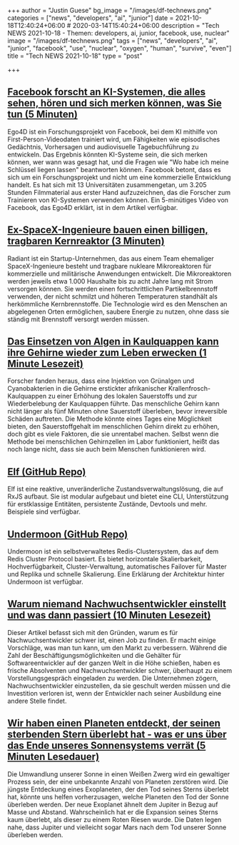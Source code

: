 +++
author = "Justin Guese"
bg_image = "/images/df-technews.png"
categories = ["news", "developers", "ai", "junior"]
date = 2021-10-18T12:40:24+06:00 # 2020-03-14T15:40:24+06:00
description = "Tech NEWS 2021-10-18 - Themen: developers, ai, junior, facebook, use, nuclear"
image = "/images/df-technews.png"
tags = ["news", "developers", "ai", "junior", "facebook", "use", "nuclear", "oxygen", "human", "survive", "even"]
title = "Tech NEWS 2021-10-18"
type = "post"

+++

## [Facebook forscht an KI-Systemen, die alles sehen, hören und sich merken können, was Sie tun (5 Minuten)](https://www.theverge.com/2021/10/14/22725894/facebook-augmented-reality-ar-glasses-ai-systems-ego4d-research)

 Ego4D ist ein Forschungsprojekt von Facebook, bei dem KI mithilfe von First-Person-Videodaten trainiert wird, um Fähigkeiten wie episodisches Gedächtnis, Vorhersagen und audiovisuelle Tagebuchführung zu entwickeln. Das Ergebnis könnten KI-Systeme sein, die sich merken können, wer wann was gesagt hat, und die Fragen wie "Wo habe ich meine Schlüssel liegen lassen" beantworten können. Facebook betont, dass es sich um ein Forschungsprojekt und nicht um eine kommerzielle Entwicklung handelt. Es hat sich mit 13 Universitäten zusammengetan, um 3.205 Stunden Filmmaterial aus erster Hand aufzuzeichnen, das die Forscher zum Trainieren von KI-Systemen verwenden können. Ein 5-minütiges Video von Facebook, das Ego4D erklärt, ist in dem Artikel verfügbar.

## [Ex-SpaceX-Ingenieure bauen einen billigen, tragbaren Kernreaktor (3 Minuten)](https://interestingengineering.com/ex-spacex-engineers-are-building-a-cheap-portable-nuclear-reactor)

 Radiant ist ein Startup-Unternehmen, das aus einem Team ehemaliger SpaceX-Ingenieure besteht und tragbare nukleare Mikroreaktoren für kommerzielle und militärische Anwendungen entwickelt. Die Mikroreaktoren werden jeweils etwa 1.000 Haushalte bis zu acht Jahre lang mit Strom versorgen können. Sie werden einen fortschrittlichen Partikelbrennstoff verwenden, der nicht schmilzt und höheren Temperaturen standhält als herkömmliche Kernbrennstoffe. Die Technologie wird es den Menschen an abgelegenen Orten ermöglichen, saubere Energie zu nutzen, ohne dass sie ständig mit Brennstoff versorgt werden müssen.

## [Das Einsetzen von Algen in Kaulquappen kann ihre Gehirne wieder zum Leben erwecken (1 Minute Lesezeit)](https://interestingengineering.com/inserting-algae-into-tadpoles-can-bring-their-brains-back-online)

 Forscher fanden heraus, dass eine Injektion von Grünalgen und Cyanobakterien in die Gehirne erstickter afrikanischer Krallenfrosch-Kaulquappen zu einer Erhöhung des lokalen Sauerstoffs und zur Wiederbelebung der Kaulquappen führte. Das menschliche Gehirn kann nicht länger als fünf Minuten ohne Sauerstoff überleben, bevor irreversible Schäden auftreten. Die Methode könnte eines Tages eine Möglichkeit bieten, den Sauerstoffgehalt im menschlichen Gehirn direkt zu erhöhen, doch gibt es viele Faktoren, die sie unrentabel machen. Selbst wenn die Methode bei menschlichen Gehirnzellen im Labor funktioniert, heißt das noch lange nicht, dass sie auch beim Menschen funktionieren wird.

## [Elf (GitHub Repo)](https://github.com/ngneat/elf)

 Elf ist eine reaktive, unveränderliche Zustandsverwaltungslösung, die auf RxJS aufbaut. Sie ist modular aufgebaut und bietet eine CLI, Unterstützung für erstklassige Entitäten, persistente Zustände, Devtools und mehr. Beispiele sind verfügbar.

## [Undermoon (GitHub Repo)](https://github.com/doyoubi/undermoon)

 Undermoon ist ein selbstverwaltetes Redis-Clustersystem, das auf dem Redis Cluster Protocol basiert. Es bietet horizontale Skalierbarkeit, Hochverfügbarkeit, Cluster-Verwaltung, automatisches Failover für Master und Replika und schnelle Skalierung. Eine Erklärung der Architektur hinter Undermoon ist verfügbar.

## [Warum niemand Nachwuchsentwickler einstellt und was dann passiert (10 Minuten Lesezeit)](https://www.notonlycode.org/nobody-hires-juniors/)

 Dieser Artikel befasst sich mit den Gründen, warum es für Nachwuchsentwickler schwer ist, einen Job zu finden. Er macht einige Vorschläge, was man tun kann, um den Markt zu verbessern. Während die Zahl der Beschäftigungsmöglichkeiten und die Gehälter für Softwareentwickler auf der ganzen Welt in die Höhe schießen, haben es frische Absolventen und Nachwuchsentwickler schwer, überhaupt zu einem Vorstellungsgespräch eingeladen zu werden. Die Unternehmen zögern, Nachwuchsentwickler einzustellen, da sie geschult werden müssen und die Investition verloren ist, wenn der Entwickler nach seiner Ausbildung eine andere Stelle findet.

## [Wir haben einen Planeten entdeckt, der seinen sterbenden Stern überlebt hat - was er uns über das Ende unseres Sonnensystems verrät (5 Minuten Lesedauer)](https://theconversation.com/weve-spotted-a-planet-surviving-its-dying-star-heres-what-it-tells-us-about-end-of-our-solar-system-169514)

 Die Umwandlung unserer Sonne in einen Weißen Zwerg wird ein gewaltiger Prozess sein, der eine unbekannte Anzahl von Planeten zerstören wird. Die jüngste Entdeckung eines Exoplaneten, der den Tod seines Sterns überlebt hat, könnte uns helfen vorherzusagen, welche Planeten den Tod der Sonne überleben werden. Der neue Exoplanet ähnelt dem Jupiter in Bezug auf Masse und Abstand. Wahrscheinlich hat er die Expansion seines Sterns kaum überlebt, als dieser zu einem Roten Riesen wurde. Die Daten legen nahe, dass Jupiter und vielleicht sogar Mars nach dem Tod unserer Sonne überleben werden.

